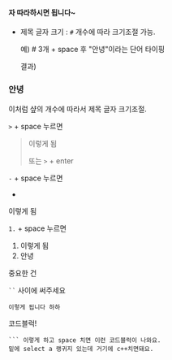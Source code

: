 #### 자 따라하시면 됩니다~



- 제목 글자 크기 :  `#`  개수에 따라 크기조절 가능.

  예) # 3개 + space 후 "안녕"이라는 단어 타이핑

  결과)

### 안녕

 이처럼 샾의 개수에 따라서 제목 글자 크기조절.



`>` + space 누르면 

> 이렇게 됨
>
> 또는 `>` + enter



`-` + space 누르면 

- 

이렇게 됨



`1.` + space 누르면 

1.  이렇게 됨
2. 안녕



중요한 건 

` `` ` 사이에 써주세요 

`이렇게 됩니다 하하`



코드블럭!

```
​``` 이렇게 하고 space 치면 이런 코드블럭이 나와요.
밑에 select a 랭귀지 있는데 거기에 c++치면돼요.
```
